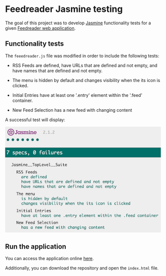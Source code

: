 # Feedreader Jasmine testing
The goal of this project was to develop [Jasmine](http://jasmine.github.io) functionality tests for
a given [Feedreader web application](https://github.com/udacity/frontend-nanodegree-feedreader). 


## Functionality tests
The `feeedreader.js` file was modified in order to include the following tests: 

- RSS Feeds are defined, have URLs that are defined and not empty, and have names that are 
defined and not empty.

- The menu is hidden by default and changes visibility when the its icon is clicked.

- Initial Entries have at least one '.entry' element within the '.feed' container.

- New Feed Selection has a new feed with changing content

A successful test will display: 

![Alt text](/img/goodtest.png?raw=true "Optional Title")

## Run the application 
You can access the application online [here](https://miguelamartinez.github.io/feedreader-testing/). 

Additionally, you can download the repository and open the `index.html` file.







